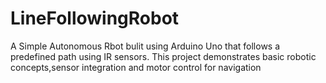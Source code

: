 # LineFollowingRobot
A Simple Autonomous Rbot bulit using Arduino Uno that follows a predefined path using IR sensors. This project demonstrates basic robotic concepts,sensor integration and motor control for navigation

